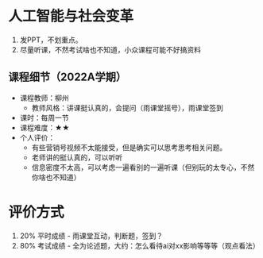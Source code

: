 # 人工智能与社会变革

1. 发PPT，不划重点。
2. 尽量听课，不然考试啥也不知道，小众课程可能不好搞资料

## 课程细节（2022A学期）

- 课程教师：柳州
  - 教师风格：讲课挺认真的，会提问（雨课堂摇号），雨课堂签到
- 课时：每周一节
- 课程难度：★★
- 个人评价：
  - 有些营销号视频不太能接受，但是确实可以思考思考相关问题。
  - 老师讲的挺认真的，可以听听
  - 信息密度不太高，可以考虑一遍看别的一遍听课（但别玩的太专心，不然你啥也不知道）


# 评价方式

1. 20% 平时成绩 - 雨课堂互动，判断题，签到？
2. 80% 考试成绩 - 全为论述题，大约：怎么看待ai对xx影响等等等（观点看法）

